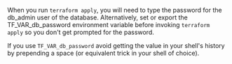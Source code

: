 When you run `terraform apply`, you will need to type the
password for the db_admin user of the database. Alternatively,
set or export the TF_VAR_db_password environment variable before
invoking `terraform apply` so you don't get prompted for the
password.

If you use `TF_VAR_db_password` avoid getting the value in your
shell's history by prepending a space (or equivalent trick in your
shell of choice).